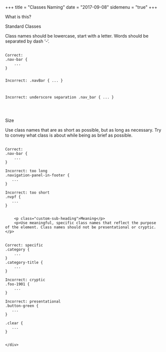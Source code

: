 +++
title = "Classes Naming"
date = "2017-09-08"
sidemenu = "true"
+++
<div class="content-section">
	<p class="custom-heading">What is this?</p>	
	<p class="custom-sub-heading">Standard Classes</p>
	<p>
		Class names should be lowercase, start with a letter. Words should be separated by dash ‘-‘.
	</p>
<pre>
	<code>
Correct:
.nav-bar {
    ...
}

Incorrect:
.navBar {
   ...
}

Incorrect: underscore separation
.nav_bar {
   ...
}
	</code>
</pre>		
		<p class="custom-sub-heading">Size</p>
		<p>Use class names that are as short as possible, but as long as necessary. Try to convey what class is about while being as brief as possible.</p>
<pre>
	<code>
Correct:
.nav-bar {
    ...
}

Incorrect: too long
.navigation-panel-in-footer {
   ...
}

Incorrect: too short
.nvpf {
   ...
}
	</code>
</pre>		

		<p class="custom-sub-heading">Meaning</p>
		<p>Use meaningful, specific class names that reflect the purpose of the element. Class names should not be presentational or cryptic.</p>
<pre>
	<code>
Correct: specific
.category {
    ...
}
.category-title {
    ...
}

Incorrect: cryptic
.foo-1901 {
    ...
}

Incorrect: presentational
.button-green {
   ...
}

.clear {
   ...
}
	</code>
</pre>		
	</div>